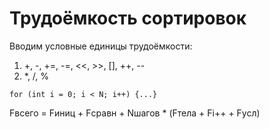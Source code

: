 # Трудоёмкость сортировок
Вводим условные единицы трудоёмкости:
1. +, -, +=, -=, <<, >>, \[], ++, --
2. \*, /, %

```
for (int i = 0; i < N; i++) {...}
```
Fвсего = Fиниц + Fсравн + Nшагов * (Fтела + Fi++ + Fусл)
